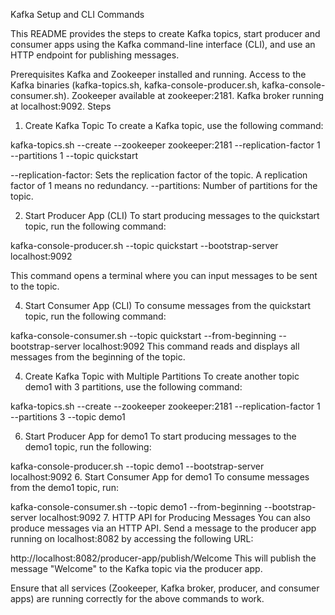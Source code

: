 Kafka Setup and CLI Commands

This README provides the steps to create Kafka topics, start producer and consumer apps using the Kafka command-line interface (CLI), and use an HTTP endpoint for publishing messages.

Prerequisites
Kafka and Zookeeper installed and running.
Access to the Kafka binaries (kafka-topics.sh, kafka-console-producer.sh, kafka-console-consumer.sh).
Zookeeper available at zookeeper:2181.
Kafka broker running at localhost:9092.
Steps
1. Create Kafka Topic
To create a Kafka topic, use the following command:


kafka-topics.sh --create --zookeeper zookeeper:2181 --replication-factor 1 --partitions 1 --topic quickstart

--replication-factor: Sets the replication factor of the topic. A replication factor of 1 means no redundancy.
--partitions: Number of partitions for the topic.


2. Start Producer App (CLI)
To start producing messages to the quickstart topic, run the following command:

kafka-console-producer.sh --topic quickstart --bootstrap-server localhost:9092

This command opens a terminal where you can input messages to be sent to the topic.

4. Start Consumer App (CLI)
To consume messages from the quickstart topic, run the following command:

kafka-console-consumer.sh --topic quickstart --from-beginning --bootstrap-server localhost:9092
This command reads and displays all messages from the beginning of the topic.

4. Create Kafka Topic with Multiple Partitions
To create another topic demo1 with 3 partitions, use the following command:

kafka-topics.sh --create --zookeeper zookeeper:2181 --replication-factor 1 --partitions 3 --topic demo1


6. Start Producer App for demo1
To start producing messages to the demo1 topic, run the following:


kafka-console-producer.sh --topic demo1 --bootstrap-server localhost:9092
6. Start Consumer App for demo1
To consume messages from the demo1 topic, run:


kafka-console-consumer.sh --topic demo1 --from-beginning --bootstrap-server localhost:9092
7. HTTP API for Producing Messages
You can also produce messages via an HTTP API. Send a message to the producer app running on localhost:8082 by accessing the following URL:


http://localhost:8082/producer-app/publish/Welcome
This will publish the message "Welcome" to the Kafka topic via the producer app.

Ensure that all services (Zookeeper, Kafka broker, producer, and consumer apps) are running correctly for the above commands to work.




